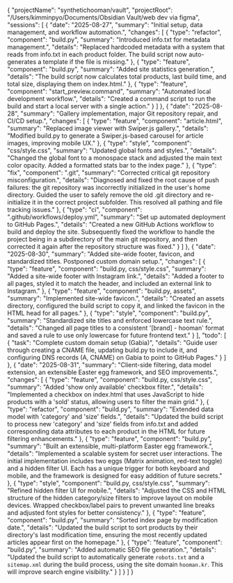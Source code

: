 {
  "projectName": "synthetichooman/vault",
  "projectRoot": "/Users/kimminpyo/Documents/Obsidian Vault/web dev via figma",
  "sessions": [
    {
      "date": "2025-08-27",
      "summary": "Initial setup, data management, and workflow automation.",
      "changes": [
        {
          "type": "refactor",
          "component": "build.py",
          "summary": "Introduced info.txt for metadata management.",
          "details": "Replaced hardcoded metadata with a system that reads from info.txt in each product folder. The build script now auto-generates a template if the file is missing."
        },
        {
          "type": "feature",
          "component": "build.py",
          "summary": "Added site statistics generation.",
          "details": "The build script now calculates total products, last build time, and total size, displaying them on index.html."
        },
        {
          "type": "feature",
          "component": "start_preview.command",
          "summary": "Automated local development workflow.",
          "details": "Created a command script to run the build and start a local server with a single action."
        }
      ]
    },
    {
      "date": "2025-08-28",
      "summary": "Gallery implementation, major Git repository repair, and CI/CD setup.",
      "changes": [
        {
          "type": "feature",
          "component": "article.html",
          "summary": "Replaced image viewer with Swiper.js gallery.",
          "details": "Modified build.py to generate a Swiper.js-based carousel for article images, improving mobile UX."
        },
        {
          "type": "style",
          "component": "css/style.css",
          "summary": "Updated global fonts and styles.",
          "details": "Changed the global font to a monospace stack and adjusted the main text color opacity. Added a formatted stats bar to the index page."
        },
        {
          "type": "fix",
          "component": ".git",
          "summary": "Corrected critical git repository misconfiguration.",
          "details": "Diagnosed and fixed the root cause of push failures: the git repository was incorrectly initialized in the user's home directory. Guided the user to safely remove the old .git directory and re-initialize it in the correct project subfolder. This resolved all pathing and file tracking issues."
        },
        {
          "type": "ci",
          "component": ".github/workflows/deploy.yml",
          "summary": "Set up automated deployment to GitHub Pages.",
          "details": "Created a new GitHub Actions workflow to build and deploy the site. Subsequently fixed the workflow to handle the project being in a subdirectory of the main git repository, and then corrected it again after the repository structure was fixed."
        }
      ]
    },
    {
      "date": "2025-08-30",
      "summary": "Added site-wide footer, favicon, and standardized titles. Postponed custom domain setup.",
      "changes": [
        {
          "type": "feature",
          "component": "build.py, css/style.css",
          "summary": "Added a site-wide footer with Instagram link.",
          "details": "Added a footer to all pages, styled it to match the header, and included an external link to Instagram."
        },
        {
          "type": "feature",
          "component": "build.py, assets",
          "summary": "Implemented site-wide favicon.",
          "details": "Created an assets directory, configured the build script to copy it, and linked the favicon in the HTML head for all pages."
        },
        {
          "type": "style",
          "component": "build.py",
          "summary": "Standardized site titles and enforced lowercase text rule.",
          "details": "Changed all page titles to a consistent '[brand] - hooman' format and saved a rule to use only lowercase for future frontend text."
        }
      ],
      "todo": [
        {
          "task": "Complete custom domain setup (Gabia)",
          "details": "Guide user through creating a CNAME file, updating build.py to include it, and configuring DNS records (A, CNAME) on Gabia to point to GitHub Pages."
        }
      ]
    },
    {
      "date": "2025-08-31",
      "summary": "Client-side filtering, data model extension, an extensible Easter egg framework, and SEO improvements.",
      "changes": [
        {
          "type": "feature",
          "component": "build.py, css/style.css",
          "summary": "Added 'show only available' checkbox filter.",
          "details": "Implemented a checkbox on index.html that uses JavaScript to hide products with a 'sold' status, allowing users to filter the main grid."
        },
        {
          "type": "refactor",
          "component": "build.py",
          "summary": "Extended data model with 'category' and 'size' fields.",
          "details": "Updated the build script to process new 'category' and 'size' fields from info.txt and added corresponding data attributes to each product in the HTML for future filtering enhancements."
        },
        {
          "type": "feature",
          "component": "build.py",
          "summary": "Built an extensible, multi-platform Easter egg framework.",
          "details": "Implemented a scalable system for secret user interactions. The initial implementation includes two eggs (Matrix animation, red-text toggle) and a hidden filter UI. Each has a unique trigger for both keyboard and mobile, and the framework is designed for easy addition of future secrets."
        },
        {
          "type": "style",
          "component": "build.py, css/style.css",
          "summary": "Refined hidden filter UI for mobile.",
          "details": "Adjusted the CSS and HTML structure of the hidden category/size filters to improve layout on mobile devices. Wrapped checkbox/label pairs to prevent unwanted line breaks and adjusted font styles for better consistency."
        },
        {
          "type": "feature",
          "component": "build.py",
          "summary": "Sorted index page by modification date.",
          "details": "Updated the build script to sort products by their directory's last modification time, ensuring the most recently updated articles appear first on the homepage."
        },
        {
          "type": "feature",
          "component": "build.py",
          "summary": "Added automatic SEO file generation.",
          "details": "Updated the build script to automatically generate `robots.txt` and a `sitemap.xml` during the build process, using the site domain `hooman.kr`. This will improve search engine visibility."
        }
      ]
    }
  ]
}